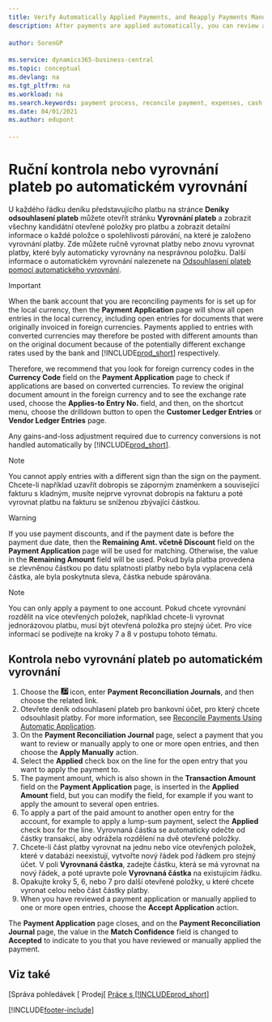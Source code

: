 ```yaml
---
title: Verify Automatically Applied Payments, and Reapply Payments Manually | Microsoft Docs
description: After payments are applied automatically, you can review all the entries for a payment and manually reapply those that were applied incorrectly.

author: SorenGP

ms.service: dynamics365-business-central
ms.topic: conceptual
ms.devlang: na
ms.tgt_pltfrm: na
ms.workload: na
ms.search.keywords: payment process, reconcile payment, expenses, cash receipts
ms.date: 04/01/2021
ms.author: edupont

---
```

# Ruční kontrola nebo vyrovnání plateb po automatickém vyrovnání
U každého řádku deníku představujícího platbu na stránce **Deníky odsouhlasení plateb** můžete otevřít stránku  **Vyrovnání plateb** a zobrazit všechny kandidátní otevřené položky pro platbu a zobrazit detailní informace o každé položce o spolehlivosti párování, na které je založeno vyrovnání platby. Zde můžete ručně vyrovnat platby nebo znovu vyrovnat platby, které byly automaticky vyrovnány na nesprávnou položku. Další informace o automatickém vyrovnání nalezenete na [Odsouhlasení plateb pomocí automatického vyrovnání](receivables-how-reconcile-payments-auto-application.md).

> [!IMPORTANT]  
> When the bank account that you are reconciling payments for is set up for the local currency, then the **Payment Application** page will show all open entries in the local currency, including open entries for documents that were originally invoiced in foreign currencies. Payments applied to entries with converted currencies may therefore be posted with different amounts than on the original document because of the potentially different exchange rates used by the bank and [!INCLUDE[prod_short](includes/prod_short.md)] respectively.

Therefore, we recommend that you look for foreign currency codes in the **Currency Code** field on the **Payment Application** page to check if applications are based on converted currencies. To review the original document amount in the foreign currency and to see the exchange rate used, choose the **Applies-to Entry No.** field, and then, on the shortcut menu, choose the drilldown button to open the **Customer Ledger Entries** or **Vendor Ledger Entries** page.

Any gains-and-loss adjustment required due to currency conversions is not handled automatically by [!INCLUDE[prod_short](includes/prod_short.md)].

> [!NOTE]  
> You cannot apply entries with a different sign than the sign on the payment. Chcete-li například uzavřít dobropis se záporným znaménkem a související fakturu s kladným, musíte nejprve vyrovnat dobropis na fakturu a poté vyrovnat platbu na fakturu se sníženou zbývající částkou.

> [!WARNING]  
> If you use payment discounts, and if the payment date is before the payment due date, then the **Remaining Amt. včetně Discount** field on the **Payment Application** page will be used for matching. Otherwise, the value in the **Remaining Amount** field will be used. Pokud byla platba provedena se zlevněnou částkou po datu splatnosti platby nebo byla vyplacena celá částka, ale byla poskytnuta sleva, částka nebude spárována.

> [!NOTE]  
> You can only apply a payment to one account. Pokud chcete vyrovnání rozdělit na více otevřených položek, například chcete-li vyrovnat jednorázovou platbu, musí být otevřená položka pro stejný účet. Pro více informací se podívejte na kroky 7 a 8 v postupu tohoto tématu.

## Kontrola nebo vyrovnání plateb po automatickém vyrovnání
1. Choose the ![Lightbulb that opens the Tell Me feature.](media/ui-search/search_small.png "Tell me what you want to do") icon, enter **Payment Reconciliation Journals**, and then choose the related link.
2. Otevřete deník odsouhlasení plateb pro bankovní účet, pro který chcete odsouhlasit platby. For more information, see [Reconcile Payments Using Automatic Application](receivables-how-reconcile-payments-auto-application.md).
3. On the **Payment Reconciliation Journal** page, select a payment that you want to review or manually apply to one or more open entries, and then choose the **Apply Manually** action.
4. Select the **Applied** check box on the line for the open entry that you want to apply the payment to.
5. The payment amount, which is also shown in the **Transaction Amount** field on the **Payment Application** page, is inserted in the **Applied Amount** field, but you can modify the field, for example if you want to apply the amount to several open entries.
6. To apply a part of the paid amount to another open entry for the account, for example to apply a lump-sum payment, select the **Applied** check box for the line. Vyrovnaná částka se automaticky odečte od částky transakcí, aby odrážela rozdělení na dvě otevřené položky.
7. Chcete-li část platby vyrovnat na jednu nebo více otevřených položek, které v databázi neexistují, vytvořte nový řádek pod řádkem pro stejný účet. V poli **Vyrovnaná částka**, zadejte částku, která se má vyrovnat na nový řádek, a poté upravte pole **Vyrovnaná částka** na existujícím řádku.
8. Opakujte kroky 5, 6, nebo 7 pro další otevřené položky, u které chcete vyronat celou nebo část částky platby.
9. When you have reviewed a payment application or manually applied to one or more open entries, choose the **Accept Application** action.

The **Payment Application** page  closes, and on the **Payment Reconciliation Journal** page, the value in the **Match Confidence** field is changed to **Accepted** to indicate to you that you have reviewed or manually applied the payment.

## Viz také
[Správa pohledávek  [
  Prodej[<x6/>
[Práce s [!INCLUDE<x7/>prod_short<x8/>]](ui-work-product.md)


[!INCLUDE[footer-include](includes/footer-banner.md)]